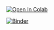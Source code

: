 <a target="_blank" href="https://colab.research.google.com/github/nedelceo/mff_test/">
  <img src="https://colab.research.google.com/assets/colab-badge.svg" alt="Open In Colab"/>
</a>


[![Binder](https://mybinder.org/badge_logo.svg)](https://mybinder.org/v2/gh/nedelceo/mff_test/HEAD)
